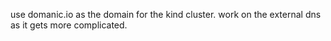 use domanic.io as the domain for the kind cluster.
work on the external dns as it gets more complicated.
